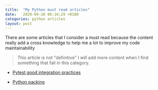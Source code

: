```yaml
---
title:  "My Python must read articles"
date:   2020-09-28 06:16:29 +0100
categories: python articles
layout: post
---
```


There are some articles that I consider a must read because the content really add a cross knowledge to help me a lot to
improve my code maintainability

> This article is not "definitive" I will add more content when I find something that fall in this category.

* [Pytest good integration practices](https://docs.pytest.org/en/stable/goodpractices.html)

* [Python packing](https://blog.ionelmc.ro/2014/05/25/python-packaging)
